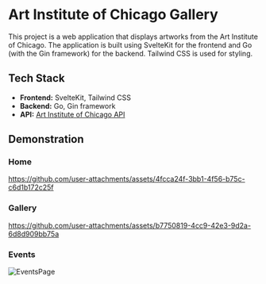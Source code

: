# Art Institute of Chicago Gallery

This project is a web application that displays artworks from the Art Institute of Chicago. The application is built using SvelteKit for the frontend and Go (with the Gin framework) for the backend. Tailwind CSS is used for styling.

## Tech Stack

- **Frontend:** SvelteKit, Tailwind CSS
- **Backend:** Go, Gin framework
- **API:** [Art Institute of Chicago API](https://api.artic.edu/docs/)

## Demonstration

### Home
https://github.com/user-attachments/assets/4fcca24f-3bb1-4f56-b75c-c6d1b172c25f

### Gallery
https://github.com/user-attachments/assets/b7750819-4cc9-42e3-9d2a-6d8d909bb75a

### Events 
![EventsPage](https://github.com/user-attachments/assets/f1288a15-bef7-4dc4-8846-04ea64d1d5a6)


